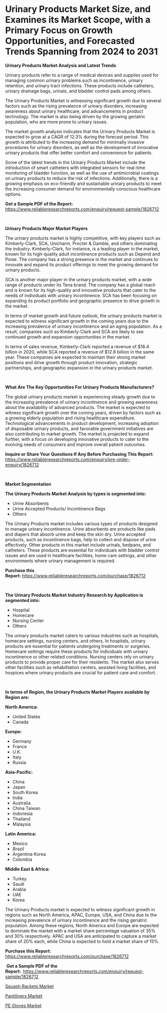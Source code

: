 <p><h1>Urinary Products Market Size, and Examines its Market Scope, with a Primary Focus on Growth Opportunities, and Forecasted Trends Spanning from 2024 to 2031</h1></p><p><strong>Urinary Products Market Analysis and Latest Trends</strong></p>
<p><p>Urinary products refer to a range of medical devices and supplies used for managing common urinary problems such as incontinence, urinary retention, and urinary tract infections. These products include catheters, urinary drainage bags, urinals, and bladder control pads among others.</p><p>The Urinary Products Market is witnessing significant growth due to several factors such as the rising prevalence of urinary disorders, increasing awareness about urinary healthcare, and advancements in product technology. The market is also being driven by the growing geriatric population, who are more prone to urinary issues.</p><p>The market growth analysis indicates that the Urinary Products Market is expected to grow at a CAGR of 12.3% during the forecast period. This growth is attributed to the increasing demand for minimally invasive procedures for urinary disorders, as well as the development of innovative urinary products that offer better comfort and convenience for patients.</p><p>Some of the latest trends in the Urinary Products Market include the introduction of smart catheters with integrated sensors for real-time monitoring of bladder function, as well as the use of antimicrobial coatings on urinary products to reduce the risk of infections. Additionally, there is a growing emphasis on eco-friendly and sustainable urinary products to meet the increasing consumer demand for environmentally conscious healthcare options.</p></p>
<p><strong>Get a Sample PDF of the Report:&nbsp;</strong> <a href="https://www.reliableresearchreports.com/enquiry/request-sample/1826712">https://www.reliableresearchreports.com/enquiry/request-sample/1826712</a></p>
<p>&nbsp;</p>
<p><strong>Urinary Products Major Market Players</strong></p>
<p><p>The urinary products market is highly competitive, with key players such as Kimberly-Clark, SCA, Unicharm, Procter & Gamble, and others dominating the industry. Kimberly-Clark, for instance, is a leading player in the market, known for its high-quality adult incontinence products such as Depend and Poise. The company has a strong presence in the market and continues to innovate and expand its product offerings to meet the growing demand for urinary products.</p><p>SCA is another major player in the urinary products market, with a wide range of products under its Tena brand. The company has a global reach and is known for its high-quality and innovative products that cater to the needs of individuals with urinary incontinence. SCA has been focusing on expanding its product portfolio and geographic presence to drive growth in the market.</p><p>In terms of market growth and future outlook, the urinary products market is expected to witness significant growth in the coming years due to the increasing prevalence of urinary incontinence and an aging population. As a result, companies such as Kimberly-Clark and SCA are likely to see continued growth and expansion opportunities in the market.</p><p>In terms of sales revenue, Kimberly-Clark reported a revenue of $18.4 billion in 2020, while SCA reported a revenue of $12.8 billion in the same year. These companies are expected to maintain their strong market positions and drive growth through product innovation, strategic partnerships, and geographic expansion in the urinary products market.</p></p>
<p>&nbsp;</p>
<p><strong>What Are The Key Opportunities For Urinary Products Manufacturers?</strong></p>
<p><p>The global urinary products market is experiencing steady growth due to the increasing prevalence of urinary incontinence and growing awareness about the availability of advanced products. The market is expected to witness significant growth over the coming years, driven by factors such as a growing elderly population and rising healthcare expenditure. Technological advancements in product development, increasing adoption of disposable urinary products, and favorable government initiatives are also contributing to market growth. The market is projected to expand further, with a focus on developing innovative products to cater to the evolving needs of consumers and improve overall patient outcomes.</p></p>
<p><strong>Inquire or Share Your Questions If Any Before Purchasing This Report:</strong> <a href="https://www.reliableresearchreports.com/enquiry/pre-order-enquiry/1826712">https://www.reliableresearchreports.com/enquiry/pre-order-enquiry/1826712</a></p>
<p>&nbsp;</p>
<p><strong>Market Segmentation</strong></p>
<p><strong>The Urinary Products Market Analysis by types is segmented into:</strong></p>
<p><ul><li>Urine Absorbents</li><li>Urine Accepted Products/ Incontinence Bags</li><li>Others</li></ul></p>
<p><p>The Urinary Products market includes various types of products designed to manage urinary incontinence. Urine absorbents are products like pads and diapers that absorb urine and keep the skin dry. Urine accepted products, such as incontinence bags, help to collect and dispose of urine effectively. Other products in this market include urinals, bedpans, and catheters. These products are essential for individuals with bladder control issues and are used in healthcare facilities, home care settings, and other environments where urinary management is required.</p></p>
<p><strong>Purchase this Report:&nbsp;</strong><a href="https://www.reliableresearchreports.com/purchase/1826712">https://www.reliableresearchreports.com/purchase/1826712</a></p>
<p>&nbsp;</p>
<p><strong>The Urinary Products Market Industry Research by Application is segmented into:</strong></p>
<p><ul><li>Hospital</li><li>Homecare</li><li>Nursing Center</li><li>Others</li></ul></p>
<p><p>The urinary products market caters to various industries such as hospitals, homecare settings, nursing centers, and others. In hospitals, urinary products are essential for patients undergoing treatments or surgeries. Homecare settings require these products for individuals with urinary incontinence or other related conditions. Nursing centers rely on urinary products to provide proper care for their residents. The market also serves other facilities such as rehabilitation centers, assisted living facilities, and hospices where urinary products are crucial for patient care and comfort.</p></p>
<p>&nbsp;</p>
<p><strong>In terms of Region, the Urinary Products Market Players available by Region are:</strong></p>
<p>
    <p> <strong> North America: </strong>
        <ul>
            <li>United States</li>
            <li>Canada</li>
        </ul>
        </p> 
    <p> <strong> Europe: </strong>
        <ul>
            <li>Germany</li>
            <li>France</li>
            <li>U.K.</li>
            <li>Italy</li>
            <li>Russia</li>
        </ul>
        </p> 
    <p> <strong> Asia-Pacific: </strong>
        <ul>
            <li>China</li>
            <li>Japan</li>
            <li>South Korea</li>
            <li>India</li>
            <li>Australia</li>
            <li>China Taiwan</li>
            <li>Indonesia</li>
            <li>Thailand</li>
            <li>Malaysia</li>
        </ul>
        </p> 
    <p> <strong> Latin America: </strong>
        <ul>
            <li>Mexico</li>
            <li>Brazil</li>
            <li>Argentina Korea</li>
            <li>Colombia</li>
        </ul>
        </p> 
    <p> <strong> Middle East & Africa: </strong>
        <ul>
            <li>Turkey</li>
            <li>Saudi</li>
            <li>Arabia</li>
            <li>UAE</li>
            <li>Korea</li>
        </ul>
    </p>
    </p>
<p><p>The Urinary Products market is expected to witness significant growth in regions such as North America, APAC, Europe, USA, and China due to the increasing prevalence of urinary incontinence and the rising geriatric population. Among these regions, North America and Europe are expected to dominate the market with a market share percentage valuation of 35% and 30% respectively. APAC and USA are anticipated to capture a market share of 20% each, while China is expected to hold a market share of 15%.</p></p>
<p><strong>Purchase this Report: </strong><a href="https://www.reliableresearchreports.com/purchase/1826712">https://www.reliableresearchreports.com/purchase/1826712</a></p>
<p>&nbsp;<strong>Get a Sample PDF of the Report:&nbsp;&nbsp;</strong><a href="https://www.reliableresearchreports.com/enquiry/request-sample/1826712">https://www.reliableresearchreports.com/enquiry/request-sample/1826712</a></p>
<p><strong></strong></p>
<p><p><a href="https://github.com/jodemen/Market-Research-Report-List-1/blob/main/squash-rackets-market.md">Squash Rackets Market</a></p><p><a href="https://github.com/Sarissaschmalingtr6fz2739/Market-Research-Report-List-1/blob/main/pantiliners-market.md">Pantiliners Market</a></p><p><a href="https://github.com/jj19131/Market-Research-Report-List-1/blob/main/pe-gloves-market.md">PE Gloves Market</a></p></p>